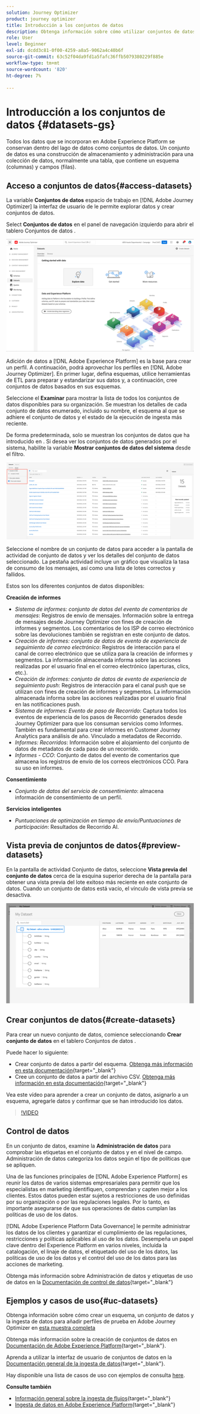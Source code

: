 ```yaml
---
solution: Journey Optimizer
product: journey optimizer
title: Introducción a los conjuntos de datos
description: Obtenga información sobre cómo utilizar conjuntos de datos de Adobe Experience Platform en Adobe Journey Optimizer
role: User
level: Beginner
exl-id: dcdd3c81-0f00-4259-a8a5-9062a4c40b6f
source-git-commit: 63c52f04da9fd1a5fafc36ffb5079380229f885e
workflow-type: tm+mt
source-wordcount: '820'
ht-degree: 7%

---
```


# Introducción a los conjuntos de datos {#datasets-gs}

Todos los datos que se incorporan en Adobe Experience Platform se conservan dentro del lago de datos como conjuntos de datos. Un conjunto de datos es una construcción de almacenamiento y administración para una colección de datos, normalmente una tabla, que contiene un esquema (columnas) y campos (filas).

## Acceso a conjuntos de datos{#access-datasets}

La variable **Conjuntos de datos** espacio de trabajo en [!DNL Adobe Journey Optimizer] la interfaz de usuario de le permite explorar datos y crear conjuntos de datos.

Select **Conjuntos de datos** en el panel de navegación izquierdo para abrir el tablero Conjuntos de datos .

![](assets/datasets-home.png)

Adición de datos a [!DNL Adobe Experience Platform] es la base para crear un perfil. A continuación, podrá aprovechar los perfiles en [!DNL Adobe Journey Optimizer]. En primer lugar, defina esquemas, utilice herramientas de ETL para preparar y estandarizar sus datos y, a continuación, cree conjuntos de datos basados en sus esquemas.

Seleccione el **Examinar** para mostrar la lista de todos los conjuntos de datos disponibles para su organización. Se muestran los detalles de cada conjunto de datos enumerado, incluido su nombre, el esquema al que se adhiere el conjunto de datos y el estado de la ejecución de ingesta más reciente.

De forma predeterminada, solo se muestran los conjuntos de datos que ha introducido en . Si desea ver los conjuntos de datos generados por el sistema, habilite la variable **Mostrar conjuntos de datos del sistema** desde el filtro.

![](assets/ajo-system-datasets.png)

Seleccione el nombre de un conjunto de datos para acceder a la pantalla de actividad de conjunto de datos y ver los detalles del conjunto de datos seleccionado. La pestaña actividad incluye un gráfico que visualiza la tasa de consumo de los mensajes, así como una lista de lotes correctos y fallidos.

Estos son los diferentes conjuntos de datos disponibles:

**Creación de informes**

* _Sistema de informes: conjunto de datos del evento de comentarios de mensajes_: Registros de envío de mensajes. Información sobre la entrega de mensajes desde Journey Optimizer con fines de creación de informes y segmentos. Los comentarios de los ISP de correo electrónico sobre las devoluciones también se registran en este conjunto de datos.
* _Creación de informes: conjunto de datos de evento de experiencia de seguimiento de correo electrónico_: Registros de interacción para el canal de correo electrónico que se utiliza para la creación de informes y segmentos. La información almacenada informa sobre las acciones realizadas por el usuario final en el correo electrónico (aperturas, clics, etc.).
* _Creación de informes: conjunto de datos de evento de experiencia de seguimiento push_: Registros de interacción para el canal push que se utilizan con fines de creación de informes y segmentos. La información almacenada informa sobre las acciones realizadas por el usuario final en las notificaciones push.
* _Sistema de informes: Evento de paso de Recorrido_: Captura todos los eventos de experiencia de los pasos de Recorrido generados desde Journey Optimizer para que los consuman servicios como Informes. También es fundamental para crear informes en Customer Journey Analytics para análisis de año. Vinculado a metadatos de Recorrido.
* _Informes: Recorridos_: Información sobre el alojamiento del conjunto de datos de metadatos de cada paso de un recorrido.
* _Informes - CCO_: Conjunto de datos del evento de comentarios que almacena los registros de envío de los correos electrónicos CCO. Para su uso en informes.

**Consentimiento**

* _Conjunto de datos del servicio de consentimiento_: almacena información de consentimiento de un perfil.

**Servicios inteligentes**

* _Puntuaciones de optimización en tiempo de envío/Puntuaciones de participación_: Resultados de Recorrido AI.

## Vista previa de conjuntos de datos{#preview-datasets}

En la pantalla de actividad Conjunto de datos, seleccione **Vista previa del conjunto de datos** cerca de la esquina superior derecha de la pantalla para obtener una vista previa del lote exitoso más reciente en este conjunto de datos. Cuando un conjunto de datos está vacío, el vínculo de vista previa se desactiva.

![](assets/dataset-preview.png)

## Crear conjuntos de datos{#create-datasets}

Para crear un nuevo conjunto de datos, comience seleccionando **Crear conjunto de datos** en el tablero Conjuntos de datos .

Puede hacer lo siguiente:

* Crear conjunto de datos a partir del esquema. [Obtenga más información en esta documentación](https://experienceleague.adobe.com/docs/experience-platform/catalog/datasets/user-guide.html?lang=en#schema){target=&quot;_blank&quot;}
* Cree un conjunto de datos a partir del archivo CSV. [Obtenga más información en esta documentación](https://experienceleague.adobe.com/docs/experience-platform/ingestion/tutorials/map-a-csv-file.html?lang=es){target=&quot;_blank&quot;}

Vea este vídeo para aprender a crear un conjunto de datos, asignarlo a un esquema, agregarle datos y confirmar que se han introducido los datos.

>[!VIDEO](https://video.tv.adobe.com/v/334293?quality=12)

## Control de datos

En un conjunto de datos, examine la **Administración de datos** para comprobar las etiquetas en el conjunto de datos y en el nivel de campo. Administración de datos categoriza los datos según el tipo de políticas que se apliquen.

Una de las funciones principales de [!DNL Adobe Experience Platform] es reunir los datos de varios sistemas empresariales para permitir que los especialistas en marketing identifiquen, comprendan y capten mejor a los clientes. Estos datos pueden estar sujetos a restricciones de uso definidas por su organización o por las regulaciones legales. Por lo tanto, es importante asegurarse de que sus operaciones de datos cumplan las políticas de uso de los datos.

[!DNL Adobe Experience Platform Data Governance] le permite administrar los datos de los clientes y garantizar el cumplimiento de las regulaciones, restricciones y políticas aplicables al uso de los datos. Desempeña un papel clave dentro del Experience Platform en varios niveles, incluida la catalogación, el linaje de datos, el etiquetado del uso de los datos, las políticas de uso de los datos y el control del uso de los datos para las acciones de marketing.

Obtenga más información sobre Administración de datos y etiquetas de uso de datos en la [Documentación de control de datos](https://experienceleague.adobe.com/docs/experience-platform/data-governance/labels/user-guide.html){target=&quot;_blank&quot;}

## Ejemplos y casos de uso{#uc-datasets}

Obtenga información sobre cómo crear un esquema, un conjunto de datos y la ingesta de datos para añadir perfiles de prueba en Adobe Journey Optimizer en [esta muestra completa](../segment/creating-test-profiles.md)

Obtenga más información sobre la creación de conjuntos de datos en [Documentación de Adobe Experience Platform](https://experienceleague.adobe.com/docs/experience-platform/catalog/datasets/overview.html?lang=es){target=&quot;_blank&quot;}.

Aprenda a utilizar la interfaz de usuario de conjuntos de datos en la [Documentación general de la ingesta de datos](https://experienceleague.adobe.com/docs/experience-platform/ingestion/home.html?lang=es){target=&quot;_blank&quot;}.

Hay disponible una lista de casos de uso con ejemplos de consulta [here](../start/datasets-query-examples.md).

**Consulte también**

* [Información general sobre la ingesta de flujos](https://experienceleague.adobe.com/docs/experience-platform/ingestion/streaming/overview.html?lang=es){target=&quot;_blank&quot;}
* [Ingesta de datos en Adobe Experience Platform](https://experienceleague.adobe.com/docs/experience-platform/ingestion/tutorials/ingest-batch-data.html){target=&quot;_blank&quot;}
